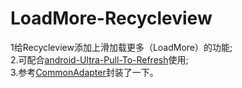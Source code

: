 # LoadMore-Recycleview
1给Recycleview添加上滑加载更多（LoadMore）的功能;  
2.可配合[android-Ultra-Pull-To-Refresh](https://github.com/liaohuqiu/android-Ultra-Pull-To-Refresh)使用;  
3.参考[CommonAdapter](https://github.com/tianzhijiexian/CommonAdapter)封装了一下。

